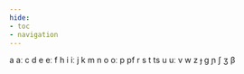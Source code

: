```yaml
---
hide:
- toc
- navigation
---
```

a
aː
c
d
e
eː
f
h
i
iː
j
k
m
n
o
oː
p
pf
r
s
t
ts
u
uː
v
w
z
ɟ
ɡ
ɲ
ʃ
ʒ
β

